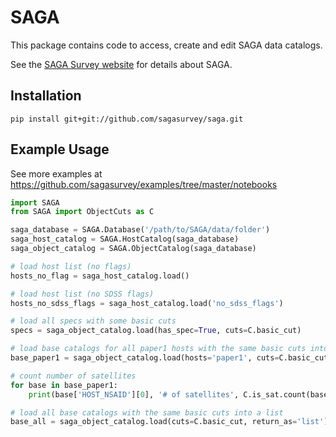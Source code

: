 SAGA
====

This package contains code to access, create and edit SAGA data catalogs.

See the [SAGA Survey website](http://sagasurvey.org/) for details about SAGA.

## Installation

    pip install git+git://github.com/sagasurvey/saga.git


## Example Usage

See more examples at https://github.com/sagasurvey/examples/tree/master/notebooks

```python
import SAGA
from SAGA import ObjectCuts as C

saga_database = SAGA.Database('/path/to/SAGA/data/folder')
saga_host_catalog = SAGA.HostCatalog(saga_database)
saga_object_catalog = SAGA.ObjectCatalog(saga_database)

# load host list (no flags)
hosts_no_flag = saga_host_catalog.load()

# load host list (no SDSS flags)
hosts_no_sdss_flags = saga_host_catalog.load('no_sdss_flags')

# load all specs with some basic cuts
specs = saga_object_catalog.load(has_spec=True, cuts=C.basic_cut)

# load base catalogs for all paper1 hosts with the same basic cuts into a list:
base_paper1 = saga_object_catalog.load(hosts='paper1', cuts=C.basic_cut, return_as='list')

# count number of satellites
for base in base_paper1:
    print(base['HOST_NSAID'][0], '# of satellites', C.is_sat.count(base))

# load all base catalogs with the same basic cuts into a list
base_all = saga_object_catalog.load(cuts=C.basic_cut, return_as='list')
```
